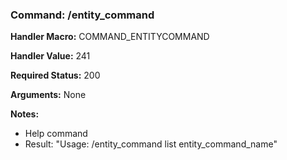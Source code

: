 ### Command: /entity_command

**Handler Macro:** COMMAND_ENTITYCOMMAND

**Handler Value:** 241

**Required Status:** 200

**Arguments:**
None

**Notes:**
- Help command
- Result: "Usage: /entity_command list entity_command_name"